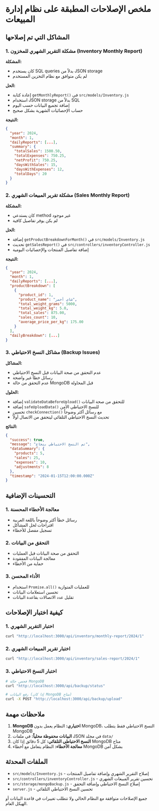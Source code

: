 # ملخص الإصلاحات المطبقة على نظام إدارة المبيعات

## المشاكل التي تم إصلاحها

### 1. مشكلة التقرير الشهري للمخزون (Inventory Monthly Report)
**المشكلة:** 
- كان يستخدم SQL queries بدلاً من JSON storage
- لم يكن متوافق مع نظام التخزين المستخدم

**الحل:**
- إعادة كتابة `getMonthlyReport()` في `src/models/Inventory.js`
- استخدام JSON storage بدلاً من SQL
- إضافة تجميع البيانات حسب اليوم
- حساب الإحصائيات الشهرية بشكل صحيح

**النتيجة:**
```json
{
  "year": 2024,
  "month": 1,
  "dailyReports": [...],
  "summary": {
    "totalSales": 1500.50,
    "totalExpenses": 750.25,
    "netProfit": 750.25,
    "daysWithSales": 15,
    "daysWithExpenses": 12,
    "totalDays": 20
  }
}
```

### 2. مشكلة تقرير المبيعات الشهري (Sales Monthly Report)
**المشكلة:**
- كان يستدعي method غير موجود
- لم يكن يوفر تفاصيل كافية

**الحل:**
- إضافة `getProductBreakdownForMonth()` في `src/models/Inventory.js`
- تحديث `getSalesReport()` في `src/controllers/inventoryController.js`
- إضافة تفاصيل المنتجات والإحصائيات اليومية

**النتيجة:**
```json
{
  "year": 2024,
  "month": 1,
  "dailyReports": [...],
  "productBreakdown": [
    {
      "product_id": 1,
      "product_name": "شاي أحمر",
      "total_weight_grams": 5000,
      "total_weight_kg": 5.0,
      "total_sales": 875.00,
      "sales_count": 10,
      "average_price_per_kg": 175.00
    }
  ],
  "dailyBreakdown": [...]
}
```

### 3. مشاكل النسخ الاحتياطي (Backup Issues)
**المشاكل:**
- عدم التحقق من صحة البيانات قبل النسخ الاحتياطي
- رسائل خطأ غير واضحة
- عدم التحقق من حالة MongoDB قبل المحاولة

**الحلول:**
- إضافة `validateDataBeforeUpload()` للتحقق من صحة البيانات
- إضافة `safeUploadData()` للنسخ الاحتياطي الآمن
- تحسين `checkConnection()` مع رسائل أكثر وضوحاً
- تحديث النسخ الاحتياطي التلقائي ليتحقق من الاتصال أولاً

**النتائج:**
```json
{
  "success": true,
  "message": "تم النسخ الاحتياطي بنجاح",
  "dataSummary": {
    "products": 5,
    "sales": 25,
    "expenses": 10,
    "adjustments": 8
  },
  "timestamp": "2024-01-15T12:00:00.000Z"
}
```

## التحسينات الإضافية

### 1. معالجة الأخطاء المحسنة
- رسائل خطأ أكثر وضوحاً باللغة العربية
- اقتراحات لحل المشاكل
- تسجيل مفصل للأخطاء

### 2. التحقق من البيانات
- التحقق من صحة البيانات قبل العمليات
- معالجة البيانات المفقودة
- حماية من الأخطاء

### 3. الأداء المحسن
- استخدام `Promise.all()` للعمليات المتوازية
- تحسين استعلامات البيانات
- تقليل عدد الاتصالات بقاعدة البيانات

## كيفية اختبار الإصلاحات

### 1. اختبار التقرير الشهري
```bash
curl "http://localhost:3000/api/inventory/monthly-report/2024/1"
```

### 2. اختبار تقرير المبيعات الشهري
```bash
curl "http://localhost:3000/api/inventory/sales-report/2024/1"
```

### 3. اختبار النسخ الاحتياطي
```bash
# فحص حالة MongoDB
curl "http://localhost:3000/api/backup/status"

# رفع البيانات (إذا كان MongoDB متاح)
curl -X POST "http://localhost:3000/api/backup/upload"
```

## ملاحظات مهمة

1. **MongoDB اختياري:** النظام يعمل بدون MongoDB، النسخ الاحتياطي فقط يتطلب MongoDB
2. **البيانات محفوظة محلياً:** في ملفات JSON في مجلد `data/`
3. **النسخ الاحتياطي التلقائي:** كل 5 دقائق إذا كان MongoDB متاح
4. **معالجة الأخطاء:** النظام يتعامل مع أخطاء MongoDB بشكل آمن

## الملفات المحدثة

- `src/models/Inventory.js` - إصلاح التقرير الشهري وإضافة تفاصيل المنتجات
- `src/controllers/inventoryController.js` - تحسين تقرير المبيعات الشهري
- `src/storage/mongoBackup.js` - إصلاح النسخ الاحتياطي وإضافة التحقق
- `server.js` - تحسين النسخ الاحتياطي التلقائي

جميع الإصلاحات متوافقة مع النظام الحالي ولا تتطلب تغييرات في قاعدة البيانات أو الهيكل العام.
